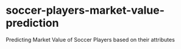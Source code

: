 # soccer-players-market-value-prediction
Predicting Market Value of Soccer Players based on their attributes
